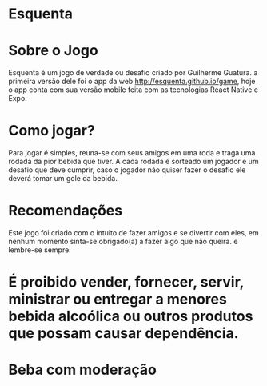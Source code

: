 # Esquenta
# Sobre o Jogo
Esquenta é um jogo de verdade ou desafio criado por Guilherme Guatura.
a primeira versão dele foi o app da web http://esquenta.github.io/game,
hoje o app conta com sua versão mobile feita com as tecnologias React Native e Expo.

# Como jogar?
Para jogar é simples, reuna-se com seus amigos em uma roda e traga uma rodada da pior bebida que tiver.
A cada rodada é sorteado um jogador e um desafio que deve cumprir, caso o jogador não quiser fazer o desafio
ele deverá tomar um gole da bebida.

# Recomendações
Este jogo foi criado com o intuito de fazer amigos e se divertir com eles, em nenhum momento sinta-se obrigado(a)
a fazer algo que não queira.
e lembre-se sempre:
# É proibido vender, fornecer, servir, ministrar ou entregar a menores bebida alcoólica ou outros produtos que possam causar dependência. 
# Beba com moderação
